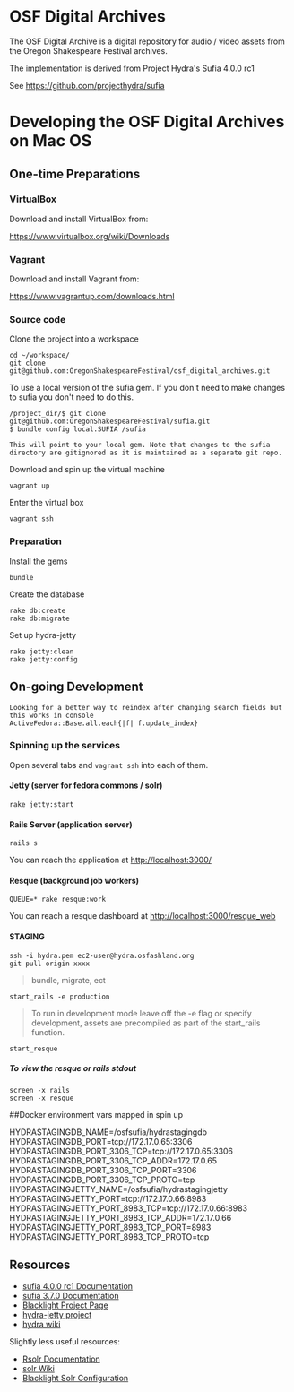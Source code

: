 # OSF Digital Archives

The OSF Digital Archive is a digital repository for audio / video assets from the Oregon Shakespeare Festival archives.

The implementation is derived from Project Hydra's Sufia 4.0.0 rc1

See https://github.com/projecthydra/sufia

# Developing the OSF Digital Archives on Mac OS

## One-time Preparations

### VirtualBox

Download and install VirtualBox from:

https://www.virtualbox.org/wiki/Downloads

### Vagrant

Download and install Vagrant from:

https://www.vagrantup.com/downloads.html

### Source code

Clone the project into a workspace

    cd ~/workspace/
    git clone git@github.com:OregonShakespeareFestival/osf_digital_archives.git

To use a local version of the sufia gem. If you don't need to make changes to sufia you don't need to do this.

    /project_dir/$ git clone git@github.com:OregonShakespeareFestival/sufia.git
    $ bundle config local.SUFIA /sufia

    This will point to your local gem. Note that changes to the sufia directory are gitignored as it is maintained as a separate git repo. 

Download and spin up the virtual machine

    vagrant up

Enter the virtual box

    vagrant ssh

### Preparation

Install the gems

    bundle

Create the database

    rake db:create
    rake db:migrate

Set up hydra-jetty

    rake jetty:clean
    rake jetty:config

## On-going Development
    
    Looking for a better way to reindex after changing search fields but this works in console
    ActiveFedora::Base.all.each{|f| f.update_index}

### Spinning up the services

Open several tabs and `vagrant ssh` into each of them.

#### Jetty (server for fedora commons / solr)

    rake jetty:start

#### Rails Server (application server)

    rails s

You can reach the application at [http://localhost:3000/](http://localhost:3000/)

#### Resque (background job workers)

    QUEUE=* rake resque:work

You can reach a resque dashboard at [http://localhost:3000/resque_web](http://localhost:3000/resque_web)


#### STAGING

    ssh -i hydra.pem ec2-user@hydra.osfashland.org
    git pull origin xxxx

> bundle, migrate, ect

    start_rails -e production

> To run in development mode leave off the -e flag or specify development, assets are precompiled as part of the start_rails function.

    start_resque

##### To view the resque or rails stdout
    screen -x rails
    screen -x resque

##Docker environment vars mapped in spin up

HYDRASTAGINGDB_NAME=/osfsufia/hydrastagingdb
HYDRASTAGINGDB_PORT=tcp://172.17.0.65:3306
HYDRASTAGINGDB_PORT_3306_TCP=tcp://172.17.0.65:3306
HYDRASTAGINGDB_PORT_3306_TCP_ADDR=172.17.0.65
HYDRASTAGINGDB_PORT_3306_TCP_PORT=3306
HYDRASTAGINGDB_PORT_3306_TCP_PROTO=tcp
HYDRASTAGINGJETTY_NAME=/osfsufia/hydrastagingjetty
HYDRASTAGINGJETTY_PORT=tcp://172.17.0.66:8983
HYDRASTAGINGJETTY_PORT_8983_TCP=tcp://172.17.0.66:8983
HYDRASTAGINGJETTY_PORT_8983_TCP_ADDR=172.17.0.66
HYDRASTAGINGJETTY_PORT_8983_TCP_PORT=8983
HYDRASTAGINGJETTY_PORT_8983_TCP_PROTO=tcp

## Resources

- [sufia 4.0.0 rc1 Documentation](https://github.com/projecthydra/sufia)
- [sufia 3.7.0 Documentation](http://rubydoc.info/gems/sufia/3.7.0/frames)
- [Blacklight Project Page](https://github.com/projectblacklight/blacklight)
- [hydra-jetty project](https://github.com/projecthydra/hydra-jetty)
- [hydra wiki](https://github.com/projecthydra/hydra/wiki)

Slightly less useful resources:

- [Rsolr Documentation](https://github.com/rsolr/rsolr)
- [solr Wiki](https://wiki.apache.org/solr/FrontPage)
- [Blacklight Solr Configuration](https://github.com/projectblacklight/blacklight/wiki/Solr-Configuration)
